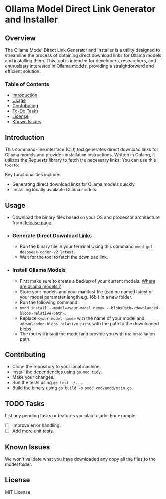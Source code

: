 # Ollama Model Direct Link Generator and Installer

## Overview

The Ollama Model Direct Link Generator and Installer is a utility designed to streamline the process of obtaining direct
download links for Ollama models and installing them. This tool is intended for developers, researchers, and enthusiasts
interested in Ollama models, providing a straightforward and efficient solution.

### Table of Contents

- [Introduction](#Introduction)
- [Usage](#Usage)
- [Contributing](#Contributing)
- [To-Do Tasks](#TODO-Tasks)
- [License](#License)
- [Known Issues](#Known-Issues)

## Introduction

This command-line interface (CLI) tool generates direct download links for Ollama models and provides installation
instructions. Written in Golang, it utilizes the Requests library to fetch the necessary links.
You can use this tool to:

Key functionalities include:

- Generating direct download links for Ollama models quickly.
- Installing locally available Ollama models.

## Usage

- Download the binary files based on your OS and processor architecture
  from [Release page](https://github.com/amirrezaDev1378/ollama-model-direct-download/releases).
- ### Generate Direct Download Links
    - Run the binary file in your terminal Using this command `omdd get deepseek-coder-v2:latest`.
    - Wait for the tool to fetch the download link.
- ### Install Ollama Models
    - First make sure to create a backup of your current
      models. [Where are ollama models ?](https://github.com/ollama/ollama/blob/main/docs/faq.md#where-are-models-stored)
    - Store your models and your manifest file (can be named latest or your model parameter length e.g. 16b ) in a new
      folder.
    - Run the following command:
    - `omdd install --model=<your-model-name> --blobsPath=<downlaoded-blobs-relative-path>`.
    - Replace `<your-model-name>` with the name of your model and `<downlaoded-blobs-relative-path>` with the path to
      the downloaded blobs.
    - The tool will install the model and provide you with the installation path.

## Contributing

- Clone the repository to your local machine.
- Install the dependencies using `go mod tidy`.
- Make your changes.
- Run the tests using `go test ./...`.
- Build the binary using `go build -o omdd cmd/omdd/main.go`.

## TODO Tasks

List any pending tasks or features you plan to add. For example:

- [ ] Improve error handling.
- [ ] Add more unit tests.

## Known Issues

We won't validate what you have downloaded any copy all the files to the model folder.

## License

MIT License


